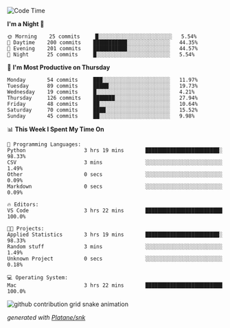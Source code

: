<!--START_SECTION:waka-->
![Code Time](http://img.shields.io/badge/Code%20Time-256%20hrs%2042%20mins-blue)

**I'm a Night 🦉** 

```text
🌞 Morning    25 commits     █░░░░░░░░░░░░░░░░░░░░░░░░   5.54% 
🌆 Daytime    200 commits    ███████████░░░░░░░░░░░░░░   44.35% 
🌃 Evening    201 commits    ███████████░░░░░░░░░░░░░░   44.57% 
🌙 Night      25 commits     █░░░░░░░░░░░░░░░░░░░░░░░░   5.54%

```
📅 **I'm Most Productive on Thursday** 

```text
Monday       54 commits     ███░░░░░░░░░░░░░░░░░░░░░░   11.97% 
Tuesday      89 commits     █████░░░░░░░░░░░░░░░░░░░░   19.73% 
Wednesday    19 commits     █░░░░░░░░░░░░░░░░░░░░░░░░   4.21% 
Thursday     126 commits    ███████░░░░░░░░░░░░░░░░░░   27.94% 
Friday       48 commits     ██░░░░░░░░░░░░░░░░░░░░░░░   10.64% 
Saturday     70 commits     ████░░░░░░░░░░░░░░░░░░░░░   15.52% 
Sunday       45 commits     ██░░░░░░░░░░░░░░░░░░░░░░░   9.98%

```


📊 **This Week I Spent My Time On** 

```text
💬 Programming Languages: 
Python                   3 hrs 19 mins       ████████████████████████░   98.33% 
CSV                      3 mins              ░░░░░░░░░░░░░░░░░░░░░░░░░   1.49% 
Other                    0 secs              ░░░░░░░░░░░░░░░░░░░░░░░░░   0.09% 
Markdown                 0 secs              ░░░░░░░░░░░░░░░░░░░░░░░░░   0.09%

🔥 Editors: 
VS Code                  3 hrs 22 mins       █████████████████████████   100.0%

🐱‍💻 Projects: 
Applied Statistics       3 hrs 19 mins       ████████████████████████░   98.33% 
Random stuff             3 mins              ░░░░░░░░░░░░░░░░░░░░░░░░░   1.49% 
Unknown Project          0 secs              ░░░░░░░░░░░░░░░░░░░░░░░░░   0.18%

💻 Operating System: 
Mac                      3 hrs 22 mins       █████████████████████████   100.0%

```


<!--END_SECTION:waka-->


<!--Snake Game-->
![github contribution grid snake animation](https://raw.githubusercontent.com/viggo-gascou/viggo-gascou/output/github-contribution-grid-snake.svg)

_generated with [Platane/snk](https://github.com/Platane/snk)_
<!--Snake Game-->

